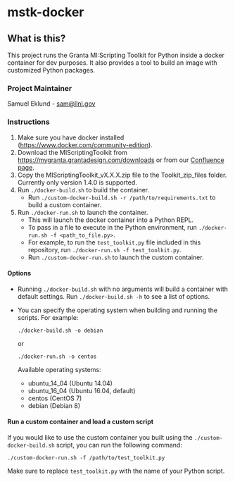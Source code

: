 # mstk-docker

## What is this?
This project runs the Granta MI:Scripting Toolkit for Python inside a docker container for dev purposes. It also provides a tool to build an image with customized Python packages.

### Project Maintainer
Samuel Eklund - sam@llnl.gov

### Instructions

1. Make sure you have docker installed (https://www.docker.com/community-edition).
1. Download the MIScriptingToolkit from https://mygranta.grantadesign.com/downloads or from our [Confluence page](https://lc.llnl.gov/confluence/download/attachments/539984059/MI_ScriptingToolkit_v1.4.0.zip?version=1&modificationDate=1529704225000&api=v2).
1. Copy the MIScriptingToolkit_vX.X.X.zip file to the Toolkit_zip_files folder. Currently only version 1.4.0 is supported.
1. Run `./docker-build.sh` to build the container.
    - Run `./custom-docker-build.sh -r /path/to/requirements.txt` to build a custom container.
1. Run `./docker-run.sh` to launch the container.
    - This will launch the docker container into a Python REPL.
    - To pass in a file to execute in the Python environment, run `./docker-run.sh -f <path_to_file.py>`.
    - For example, to run the `test_toolkit,py` file included in this repository, run `./docker-run.sh -f test_toolkit.py`.
    - Run `./custom-docker-run.sh` to launch the custom container.


#### Options

- Running `./docker-build.sh` with no arguments will build a container with default settings. Run `./docker-build.sh -h` to see a list of options.

- You can specify the operating system when building and running the scripts. For example:

    `./docker-build.sh -o debian`

    or

    `./docker-run.sh -o centos`

    Available operating systems:
    - ubuntu_14_04 (Ubuntu 14.04)
    - ubuntu_16_04 (Ubuntu 16.04, default)
    - centos (CentOS 7)
    - debian (Debian 8)

#### Run a custom container and load a custom script

If you would like to use the custom container you built using the `./custom-docker-build.sh` script, you can run the following command:

`./custom-docker-run.sh -f /path/to/test_toolkit.py`

Make sure to replace `test_toolkit.py` with the name of your Python script.
